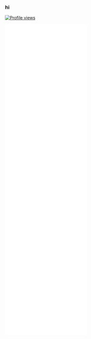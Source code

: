 ### hi

[![Profile views](https://komarev.com/ghpvc/?username=Epikest&style=flat-square)](https://github.com/Epikest)

[![Metrics](https://raw.githubusercontent.com/Epikest/Epikest/master/github-metrics.svg)](https://github.com/Epikest/Epikest/blob/master/.github/workflows/metrics.yml)

<!--
**Epikest/Epikest** is a ✨ _special_ ✨ repository because its `README.md` (this file) appears on your GitHub profile.

Here are some ideas to get you started:

- 🔭 I’m currently working on ...
- 🌱 I’m currently learning ...
- 👯 I’m looking to collaborate on ...
- 🤔 I’m looking for help with ...
- 💬 Ask me about ...
- 📫 How to reach me: ...
- 😄 Pronouns: ...
- ⚡ Fun fact: ...
-->

